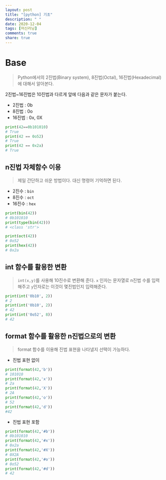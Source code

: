 ```yaml
---
layout: post
title: "[python] 기초"
description: " "
date: 2020-12-04
tags: [머신러닝]
comments: true
share: true
---
```



# Base

> Python에서의 2진법(Binary system), 8진법(Octal), 16진법(Hexadecimal)에 대해서 알아본다. 

2진법~16진법은 10진법과 다르게 앞에 다음과 같은 문자가 붙는다.

* 2진법 : 0b
* 8진법 : 0o
* 16진법 : 0x, 0X

```PYTHON
print(42==0b101010)
# True
print(42 == 0o52)
# True
print(42 == 0x2a)
# True
```





## n진법 자체함수 이용

> 제일 간단하고 쉬운 방법이다. 대신 명령어 기억하면 된다.

* 2진수 : `bin`
* 8진수 : `oct`
* 16진수 : `hex`

```python
print(bin(42))
# 0b101010
print(type(bin(42)))
# <class 'str'>

print(oct(42))
# 0o52
print(hex(42))
# 0x2a
```





## int 함수를 활용한 변환

>  `int(x,y)`를 사용해 10진수로 변환해 준다.  `x` 인자는 문자열로 n진법 수를 입력해주고 `y`인자로는 이것이 몇진법인지 입력해준다.

```python
print(int('0b10', 2))
# 2
print(int('0b10', 2))
# 42
print(int('0o52', 8))
# 42
```



## format 함수를 활용한 n진법으로의 변환

> format 함수를 이용해 진법 표현을  나타낼지 선택이 가능하다.

* 진법 표현 없이

```python
print(format(42,'b'))
# 101010
print(format(42,'x'))
# 2a
print(format(42,'X'))
# 2A
print(format(42,'o'))
# 52
print(format(42,'d'))
#42
```

* 진법 표현 포함

```python
print(format(42,'#b'))
# 0b101010
print(format(42,'#x'))
# 0x2a
print(format(42,'#X'))
# 0X2A
print(format(42,'#o'))
# 0o52
print(format(42,'#d'))
# 42
```



